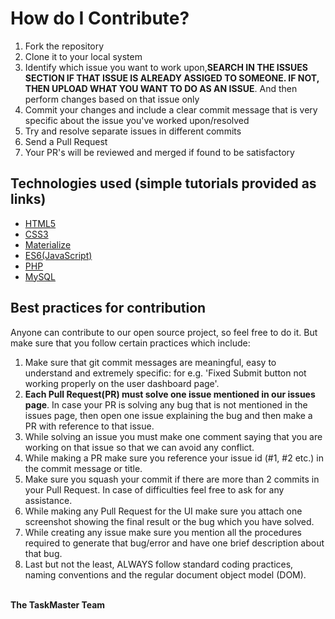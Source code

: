 # How do I Contribute?
1. Fork the repository
2. Clone it to your local system
3. Identify which issue you want to work upon,**SEARCH IN THE ISSUES SECTION IF THAT ISSUE IS ALREADY ASSIGED TO SOMEONE. IF NOT, THEN UPLOAD WHAT YOU WANT TO DO AS AN ISSUE**. And then perform changes based on that issue only 
4. Commit your changes and include a clear commit message that is very specific about the issue you've worked upon/resolved
5. Try and resolve separate issues in different commits
6. Send a Pull Request
7. Your PR's will be reviewed and merged if found to be satisfactory

## Technologies used (simple tutorials provided as links)
  - <a href="https://www.w3schools.com/html/default.asp">HTML5</a>
  - <a href="https://www.w3schools.com/css/default.asp">CSS3</a>
  - <a href="http://materializecss.com/">Materialize</a>
  - <a href="https://www.w3schools.com/js/default.asp">ES6(JavaScript)</a> 
  - <a href="https://www.w3schools.com/php/default.asp">PHP</a> 
  - <a href="https://www.w3schools.com/sql/sql_ref_mysql.asp">MySQL</a> 
  
## Best practices for contribution

Anyone can contribute to our open source project, so feel free to do it. But make sure that you follow certain practices which include:

1. Make sure that git commit messages are meaningful, easy to understand and extremely specific: for e.g. 'Fixed Submit button not working properly on the user dashboard page'.
2. **Each Pull Request(PR) must solve one issue mentioned in our issues page**. In case your PR is solving any bug that is not mentioned in the issues page, then open one issue explaining the bug and then make a PR with reference to that issue.
3. While solving an issue you must make one comment saying that you are working on that issue so that we can avoid any conflict.
4. While making a PR make sure you reference your issue id (#1, #2 etc.) in the commit message or title.
4. Make sure you squash your commit if there are more than 2 commits in your Pull Request. In case of difficulties feel free to ask for any assistance.
5. While making any Pull Request for the UI make sure you attach one screenshot showing the final result or the bug which you have solved.
6. While creating any issue make sure you mention all the procedures required to generate that bug/error and have one brief description about that bug.
7. Last but not the least, ALWAYS follow standard coding practices, naming conventions and the regular document object model (DOM).
<br>
<b>The TaskMaster Team</b>

